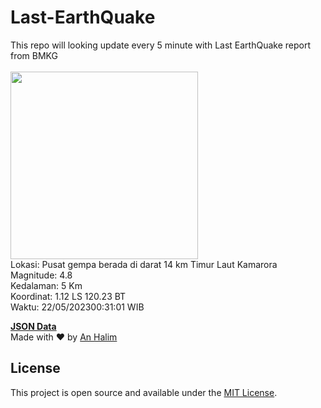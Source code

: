 # Last-EarthQuake
This repo will looking update every 5 minute with Last EarthQuake report from BMKG
<br>
<br>
<img src="https://static.bmkg.go.id/20230522003101.mmi.jpg" width="300"/>
<br>
Lokasi: Pusat gempa berada di darat 14 km Timur Laut Kamarora <br>
Magnitude: 4.8 <br>
Kedalaman: 5 Km <br>
Koordinat: 1.12 LS 120.23 BT <br>
Waktu: 22/05/202300:31:01 WIB <br>

<a href="./data/data.json">**JSON Data**</a>
<br>
Made with ❤️ by <a href="https://github.com/an-halim">An Halim</a>
## License

This project is open source and available under the [MIT License](LICENSE).
